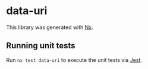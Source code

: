# data-uri

This library was generated with [Nx](https://nx.dev).

## Running unit tests

Run `nx test data-uri` to execute the unit tests via [Jest](https://jestjs.io).

